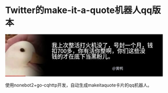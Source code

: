 # Twitter的make-it-a-quote机器人qq版本

![example](assets/example.jpg)

使用nonebot2+go-cqhttp开发，自动生成makeitaquote卡片的qq机器人。

